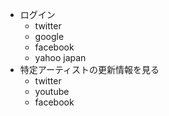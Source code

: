 * ログイン
  * twitter
  * google
  * facebook
  * yahoo japan
* 特定アーティストの更新情報を見る
  * twitter
  * youtube
  * facebook

